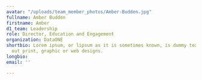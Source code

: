 ```yaml
---
avatar: "/uploads/team_member_photos/Amber-Budden.jpg"
fullname: Amber Budden
firstname: Amber
d1_team: Leadership
role: Director, Education and Engagement
organization: DataONE
shortbio: Lorem ipsum, or lipsum as it is sometimes known, is dummy text used in laying
  out print, graphic or web designs.
longbio: 
email: ''

---
```

